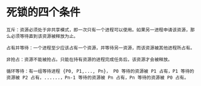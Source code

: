 # 死锁的四个条件
    互斥：资源必须处于非共享模式，即一次只有一个进程可以使用。如果另一进程申请该资源，那么必须等待直到该资源被释放为止。

    占有并等待：一个进程至少应该占有一个资源，并等待另一资源，而该资源被其他进程所占有。

    非抢占：资源不能被抢占。只能在持有资源的进程完成任务后，该资源才会被释放。
    
    循环等待：有一组等待进程 {P0, P1,..., Pn}， P0 等待的资源被 P1 占有，P1 等待的资源被 P2 占有，......，Pn-1 等待的资源被 Pn 占有，Pn 等待的资源被 P0 占有。